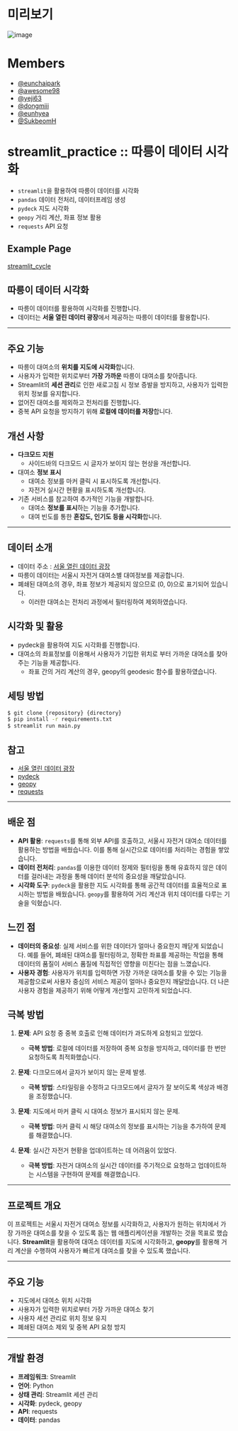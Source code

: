 # 미리보기 
![image](https://github.com/user-attachments/assets/e37d200c-c0d0-4589-b658-3c9aaffa4366)

# Members

- [@eunchaipark](https://github.com/eunchaipark)
- [@awesome98](https://github.com/awesome98)
- [@yeji63](https://github.com/yeji63)
- [@dongmiii](https://github.com/dongmiii)
- [@eunhyea](https://github.com/eunhyea)
- [@SukbeomH](https://github.com/SukbeomH)

# streamlit_practice :: 따릉이 데이터 시각화

- `streamlit`을 활용하여 따릉이 데이터를 시각화
- `pandas` 데이터 전처리, 데이터프레임 생성
- `pydeck` 지도 시각화
- `geopy` 거리 계산, 좌표 정보 활용
- `requests` API 요청

## Example Page

[streamlit_cycle](https://practice001.streamlit.app/)

## 따릉이 데이터 시각화
- 따릉이 데이터를 활용하여 시각화를 진행합니다.
- 데이터는 **서울 열린 데이터 광장**에서 제공하는 따릉이 데이터를 활용합니다.

---

## 주요 기능
- 따릉이 대여소의 **위치를 지도에 시각화**합니다.
- 사용자가 입력한 위치로부터 **가장 가까운** 따릉이 대여소를 찾아줍니다.
- Streamlit의 **세션 관리**로 인한 새로고침 시 정보 증발을 방지하고, 사용자가 입력한 위치 정보를 유지합니다.
- 없어진 대여소를 제외하고 전처리를 진행합니다.
- 중복 API 요청을 방지하기 위해 **로컬에 데이터를 저장**합니다.

## 개선 사항
- **다크모드 지원**
  - 사이드바의 다크모드 시 글자가 보이지 않는 현상을 개선합니다.
- 대여소 **정보 표시**
  - 대여소 정보를 마커 클릭 시 표시하도록 개선합니다.
  - 자전거 실시간 현황을 표시하도록 개선합니다.
- 기존 서비스를 참고하여 추가적인 기능을 개발합니다.
  - 대여소 **정보를 표시**하는 기능을 추가합니다.
  - 대여 빈도를 통한 **혼잡도, 인기도 등을 시각화**합니다.

---

## 데이터 소개

- 데이터 주소 : [서울 열린 데이터 광장](https://data.seoul.go.kr/dataList/OA-21235/S/1/datasetView.do)
- 따릉이 데이터는 서울시 자전거 대여소별 대여정보를 제공합니다.
- 폐쇄된 대여소의 경우, 좌표 정보가 제공되지 않으므로 (0, 0)으로 표기되어 있습니다.
  - 이러한 대여소는 전처리 과정에서 필터링하여 제외하였습니다.

## 시각화 및 활용
- pydeck을 활용하여 지도 시각화를 진행합니다.
- 대여소의 좌표정보를 이용해서 사용자가 기입한 위치로 부터 가까운 대여소를 찾아주는 기능을 제공합니다.
  - 좌표 간의 거리 계산의 경우, geopy의 geodesic 함수를 활용하였습니다.

## 세팅 방법
```bash
$ git clone {repository} {directory}
$ pip install -r requirements.txt
$ streamlit run main.py
```

## 참고
- [서울 열린 데이터 광장](https://data.seoul.go.kr/dataList/OA-21235/S/1/datasetView.do)
- [pydeck](https://deckgl.readthedocs.io/en/latest/)
- [geopy](https://geopy.readthedocs.io/en/stable/)
- [requests](https://docs.python-requests.org/en/master/)

---

## 배운 점
- **API 활용**: `requests`를 통해 외부 API를 호출하고, 서울시 자전거 대여소 데이터를 활용하는 방법을 배웠습니다. 이를 통해 실시간으로 데이터를 처리하는 경험을 쌓았습니다.
- **데이터 전처리**: `pandas`를 이용한 데이터 정제와 필터링을 통해 유효하지 않은 데이터를 걸러내는 과정을 통해 데이터 분석의 중요성을 깨달았습니다.
- **시각화 도구**: `pydeck`을 활용한 지도 시각화를 통해 공간적 데이터를 효율적으로 표시하는 방법을 배웠습니다. `geopy`를 활용하여 거리 계산과 위치 데이터를 다루는 기술을 익혔습니다.

## 느낀 점
- **데이터의 중요성**: 실제 서비스를 위한 데이터가 얼마나 중요한지 깨닫게 되었습니다. 예를 들어, 폐쇄된 대여소를 필터링하고, 정확한 좌표를 제공하는 작업을 통해 데이터의 품질이 서비스 품질에 직접적인 영향을 미친다는 점을 느꼈습니다.
- **사용자 경험**: 사용자가 위치를 입력하면 가장 가까운 대여소를 찾을 수 있는 기능을 제공함으로써 사용자 중심의 서비스 제공이 얼마나 중요한지 깨달았습니다. 더 나은 사용자 경험을 제공하기 위해 어떻게 개선할지 고민하게 되었습니다.

## 극복 방법
1. **문제**: API 요청 중 중복 호출로 인해 데이터가 과도하게 요청되고 있었다.
   - **극복 방법**: 로컬에 데이터를 저장하여 중복 요청을 방지하고, 데이터를 한 번만 요청하도록 최적화했습니다.
   
2. **문제**: 다크모드에서 글자가 보이지 않는 문제 발생.
   - **극복 방법**: 스타일링을 수정하고 다크모드에서 글자가 잘 보이도록 색상과 배경을 조정했습니다.
   
3. **문제**: 지도에서 마커 클릭 시 대여소 정보가 표시되지 않는 문제.
   - **극복 방법**: 마커 클릭 시 해당 대여소의 정보를 표시하는 기능을 추가하여 문제를 해결했습니다.
   
4. **문제**: 실시간 자전거 현황을 업데이트하는 데 어려움이 있었다.
   - **극복 방법**: 자전거 대여소의 실시간 데이터를 주기적으로 요청하고 업데이트하는 시스템을 구현하여 문제를 해결했습니다.

---

## 프로젝트 개요
이 프로젝트는 서울시 자전거 대여소 정보를 시각화하고, 사용자가 원하는 위치에서 가장 가까운 대여소를 찾을 수 있도록 돕는 웹 애플리케이션을 개발하는 것을 목표로 했습니다. **Streamlit**을 활용하여 대여소 데이터를 지도에 시각화하고, **geopy**를 활용해 거리 계산을 수행하여 사용자가 빠르게 대여소를 찾을 수 있도록 했습니다.

---

## 주요 기능
- 지도에서 대여소 위치 시각화
- 사용자가 입력한 위치로부터 가장 가까운 대여소 찾기
- 사용자 세션 관리로 위치 정보 유지
- 폐쇄된 대여소 제외 및 중복 API 요청 방지

---

## 개발 환경
- **프레임워크**: Streamlit
- **언어**: Python
- **상태 관리**: Streamlit 세션 관리
- **시각화**: pydeck, geopy
- **API**: requests
- **데이터**: pandas
